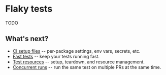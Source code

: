 # Flaky tests

TODO

## What's next?

- [CI setup files](ci-setup-files.md) -- per-package settings, env vars, secrets, etc.
- [Fast tests](fast-tests.md) -- keep your tests running fast.
- [Test resources](test-resources.md) -- setup, teardown, and resource management.
- [Concurrent runs](concurrent-runs.md) -- run the same test on multiple PRs at the same time.
